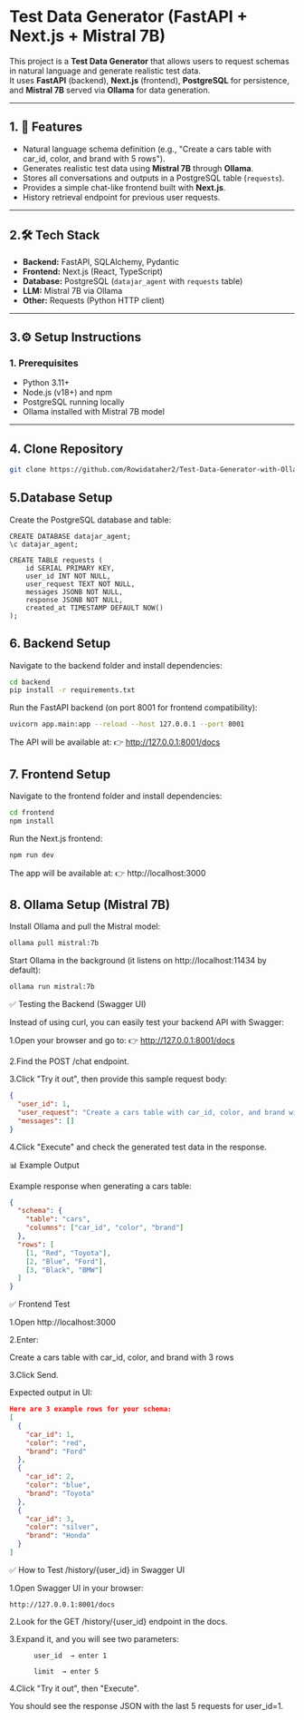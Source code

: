 # Test Data Generator (FastAPI + Next.js + Mistral 7B)

This project is a **Test Data Generator** that allows users to request schemas in natural language and generate realistic test data.  
It uses **FastAPI** (backend), **Next.js** (frontend), **PostgreSQL** for persistence, and **Mistral 7B** served via **Ollama** for data generation.

---

## 1. 🚀 Features
- Natural language schema definition (e.g., "Create a cars table with car_id, color, and brand with 5 rows").
- Generates realistic test data using **Mistral 7B** through **Ollama**.
- Stores all conversations and outputs in a PostgreSQL table (`requests`).
- Provides a simple chat-like frontend built with **Next.js**.
- History retrieval endpoint for previous user requests.

---

## 2.🛠️ Tech Stack
- **Backend:** FastAPI, SQLAlchemy, Pydantic  
- **Frontend:** Next.js (React, TypeScript)  
- **Database:** PostgreSQL (`datajar_agent` with `requests` table)  
- **LLM:** Mistral 7B via Ollama  
- **Other:** Requests (Python HTTP client)  

---

## 3.⚙️ Setup Instructions

### 1. Prerequisites
- Python 3.11+  
- Node.js (v18+) and npm  
- PostgreSQL running locally  
- Ollama installed with Mistral 7B model  

---

## 4. Clone Repository
```bash
git clone https://github.com/Rowidataher2/Test-Data-Generator-with-Ollama-and-FastAPI.git
```
## 5.Database Setup

Create the PostgreSQL database and table:
```psql
CREATE DATABASE datajar_agent;
\c datajar_agent;
```
```psql
CREATE TABLE requests (
    id SERIAL PRIMARY KEY,
    user_id INT NOT NULL,
    user_request TEXT NOT NULL,
    messages JSONB NOT NULL,
    response JSONB NOT NULL,
    created_at TIMESTAMP DEFAULT NOW()
);
```
## 6. Backend Setup

Navigate to the backend folder and install dependencies:
```bash
cd backend
pip install -r requirements.txt
```

Run the FastAPI backend (on port 8001 for frontend compatibility):
```bash
uvicorn app.main:app --reload --host 127.0.0.1 --port 8001
```

The API will be available at:
👉 http://127.0.0.1:8001/docs

## 7. Frontend Setup

Navigate to the frontend folder and install dependencies:
```bash
cd frontend
npm install
```

Run the Next.js frontend:
```bash
npm run dev
```

The app will be available at:
👉 http://localhost:3000

## 8. Ollama Setup (Mistral 7B)

Install Ollama
 and pull the Mistral model:
```bash
ollama pull mistral:7b
```

Start Ollama in the background (it listens on http://localhost:11434 by default):
```bash
ollama run mistral:7b
```

✅ Testing the Backend (Swagger UI)

Instead of using curl, you can easily test your backend API with Swagger:

1.Open your browser and go to:
👉 http://127.0.0.1:8001/docs

2.Find the POST /chat endpoint.

3.Click "Try it out", then provide this sample request body:
```json
{
  "user_id": 1,
  "user_request": "Create a cars table with car_id, color, and brand with 3 rows",
  "messages": []
}
```

4.Click "Execute" and check the generated test data in the response.

📊 Example Output

Example response when generating a cars table:
```json
{
  "schema": {
    "table": "cars",
    "columns": ["car_id", "color", "brand"]
  },
  "rows": [
    [1, "Red", "Toyota"],
    [2, "Blue", "Ford"],
    [3, "Black", "BMW"]
  ]
}
```
✅ Frontend Test

1.Open http://localhost:3000

2.Enter:

Create a cars table with car_id, color, and brand with 3 rows


3.Click Send.

Expected output in UI:
```json
Here are 3 example rows for your schema:
[
  {
    "car_id": 1,
    "color": "red",
    "brand": "Ford"
  },
  {
    "car_id": 2,
    "color": "blue",
    "brand": "Toyota"
  },
  {
    "car_id": 3,
    "color": "silver",
    "brand": "Honda"
  }
]
```

✅ How to Test /history/{user_id} in Swagger UI


1.Open Swagger UI in your browser:

    http://127.0.0.1:8001/docs


2.Look for the GET /history/{user_id} endpoint in the docs.

3.Expand it, and you will see two parameters:

          user_id  → enter 1

          limit  → enter 5

4.Click "Try it out", then "Execute".

You should see the response JSON with the last 5 requests for user_id=1.

